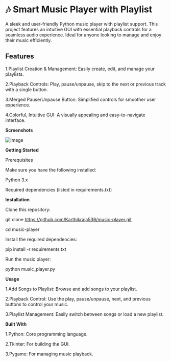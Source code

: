 # 🎶 Smart Music Player with Playlist

A sleek and user-friendly Python music player with playlist support. This project features an intuitive GUI with essential playback controls for a seamless audio experience. Ideal for anyone looking to manage and enjoy their music efficiently.


## Features

1.Playlist Creation & Management: Easily create, edit, and manage your playlists.

2.Playback Controls: Play, pause/unpause, skip to the next or previous track with a single button.

3.Merged Pause/Unpause Button: Simplified controls for smoother user experience.

4.Colorful, Intuitive GUI: A visually appealing and easy-to-navigate interface.


__Screenshots__

![image](https://github.com/user-attachments/assets/3c0d8351-8867-4d46-b733-16f6b624f4d1)


__Getting Started__

Prerequisites

Make sure you have the following installed:

Python 3.x

Required dependencies (listed in requirements.txt)


__Installation__

Clone this repository:

git clone https://github.com/Karthikraja536/music-player.git

cd music-player

Install the required dependencies:

pip install -r requirements.txt

Run the music player:

python music_player.py


__Usage__

1.Add Songs to Playlist: Browse and add songs to your playlist.

2.Playback Control: Use the play, pause/unpause, next, and previous buttons to control your music.

3.Playlist Management: Easily switch between songs or load a new playlist.


__Built With__

1.Python: Core programming language.

2.Tkinter: For building the GUI.

3.Pygame: For managing music playback.

